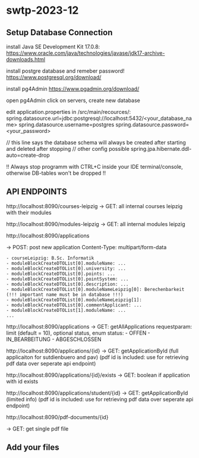 # swtp-2023-12

## Setup Database Connection

install Java SE Development Kit 17.0.8:
https://www.oracle.com/java/technologies/javase/jdk17-archive-downloads.html


install postgre database and remeber password!
https://www.postgresql.org/download/


install pg4Admin
https://www.pgadmin.org/download/


open pg4Admin click on servers, create new database


edit application.properties in /src/main/recources/:
spring.datasource.url=jdbc:postgresql://localhost:5432/<your_database_name>
spring.datasource.username=postgres
spring.datasource.password=<your_password>


// this line says the database schema will always be created after starting and deleted after stopping // other config possible
spring.jpa.hibernate.ddl-auto=create-drop

!! Always stop programm with CTRL+C inside your IDE terminal/console, otherwise DB-tables won't be dropped !!

## API ENDPOINTS

http://localhost:8090/courses-leipzig
 -> GET: all internal courses leipzig with their modules

http://localhost:8090/modules-leipzig
 -> GET: all internal modules leipzig

http://localhost:8090/applications

 -> POST: post new application   Content-Type: multipart/form-data
    
    - courseLeipzig: B.Sc. Informatik
    - moduleBlockCreateDTOList[0].moduleName: ...
    - moduleBlockCreateDTOList[0].university: ...
    - moduleBlockCreateDTOList[0].points: ...
    - moduleBlockCreateDTOList[0].pointSystem: ...
    - moduleBlockCreateDTOList[0].description: ...
    - moduleBlockCreateDTOList[0].moduleNameLeipzig[0]: Berechenbarkeit (!!! important name must be in database !!!)
    - moduleBlockCreateDTOList[0].moduleNameLeipzig[1]:
    - moduleBlockCreateDTOList[0].commentApplicant: ...
    - moduleBlockCreateDTOList[1].moduleName: ...
    ...

http://localhost:8090/applications
 -> GET: getAllApplications requestparam: limit (default = 10), optional status,
    enum status:
        - OFFEN
        - IN_BEARBEITUNG
        - ABGESCHLOSSEN

http://localhost:8090/applications/{id}
 -> GET: getApplicationById (full applicaiton for sutdienbuero and pav)
    (pdf id is included: use for retrieving pdf data over seperate api endpoint)

http://localhost:8090/applications/{id}/exists
 -> GET: boolean if application with id exists

http://localhost:8090/applications/student/{id}
 -> GET: getApplicationById (limited info)
    (pdf id is included: use for retrieving pdf data over seperate api endpoint)

http://localhost:8090/pdf-documents/{id}

 -> GET: get single pdf file

## Add your files
